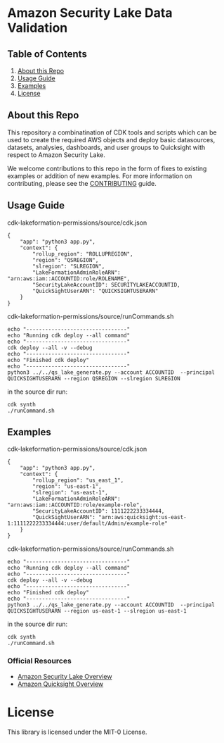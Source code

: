 Amazon Security Lake Data Validation 
========================

## Table of Contents
1. [About this Repo](#About)
2. [Usage Guide](#Usage)
3. [Examples](#Examples)
4. [License](#License)

## About this Repo <a name="About"></a>

This repository a combinatination of CDK tools and scripts which can be used to create the required AWS objects and deploy basic datasources, datasets, analysies, dashboards, and user groups to Quicksight with respect to Amazon Security Lake.

We welcome contributions to this repo in the form of fixes to existing examples or addition of new examples. For more information on contributing, please see the [CONTRIBUTING](https://github.com/aws-samples/amazon-security-lake/blob/main/CONTRIBUTING.md) guide.


## Usage Guide <a name="Usage"></a>

cdk-lakeformation-permissions/source/cdk.json
  
	{
  		"app": "python3 app.py",
  		"context": {
			"rollup_region": "ROLLUPREGION",
			"region": "QSREGION",
			"slregion": "SLREGION",
			"LakeFormationAdminRoleARN": "arn:aws:iam::ACCOUNTID:role/ROLENAME",
			"SecurityLakeAccountID": SECURITYLAKEACCOUNTID,
			"QuickSightUserARN": "QUICKSIGHTUSERARN"
   	 	}
  	}
	
  
cdk-lakeformation-permissions/source/runCommands.sh

	echo "--------------------------------"
	echo "Running cdk deploy --all command"
	echo "--------------------------------"
	cdk deploy --all -v --debug
	echo "--------------------------------"
	echo "Finished cdk deploy"
	echo "--------------------------------"
	python3 ../../qs_lake_generate.py --account ACCOUNTID  --principal QUICKSIGHTUSERARN --region QSREGION --slregion SLREGION

in the source dir run:

	cdk synth
	./runCommand.sh

## Examples <a name="Examples"></a>

cdk-lakeformation-permissions/source/cdk.json
  
	{
  		"app": "python3 app.py",
  		"context": {
			"rollup_region": "us_east_1",
			"region": "us-east-1",
			"slregion": "us-east-1",
			"LakeFormationAdminRoleARN": "arn:aws:iam::ACCOUNTID:role/example-role",
			"SecurityLakeAccountID": 1111222233334444,
			"QuickSightUserARN": "arn:aws:quicksight:us-east-1:1111222233334444:user/default/Admin/example-role"
   	 	}
  	}
  
cdk-lakeformation-permissions/source/runCommands.sh

	echo "--------------------------------"
	echo "Running cdk deploy --all command"
	echo "--------------------------------"
	cdk deploy --all -v --debug
	echo "--------------------------------"
	echo "Finished cdk deploy"
	echo "--------------------------------"
	python3 ../../qs_lake_generate.py --account ACCOUNTID  --principal QUICKSIGHTUSERARN --region us-east-1 --slregion us-east-1

in the source dir run:

	cdk synth
	./runCommand.sh


### Official Resources
- [Amazon Security Lake Overview](https://aws.amazon.com/security-lake/)
- [Amazon Quicksight Overview](https://aws.amazon.com/quicksight/)

# License <a name="License"></a>

This library is licensed under the MIT-0 License.
